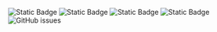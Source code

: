 ![Static Badge](https://img.shields.io/badge/blacklists-60-000000) ![Static Badge](https://img.shields.io/badge/blacklisted-3315301-cc0000) ![Static Badge](https://img.shields.io/badge/whitelisted-2244-00CC00) ![Static Badge](https://img.shields.io/badge/streaming_blacklist-28107-000000) ![GitHub issues](https://img.shields.io/github/issues/fabriziosalmi/blacklists)
